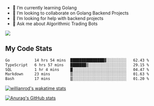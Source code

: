 
- 🌱 I’m currently learning Golang
- 👯 I’m looking to collaborate on Golang Backend Projects
- 🤔 I’m looking for help with backend projects
- 💬 Ask me about Algorithmic Trading Bots

![](https://github-profile-trophy.vercel.app/?username=kevinbarrero)

## My Code Stats

<!--START_SECTION:waka-->

```txt
Go           14 hrs 54 mins  ███████████████▓░░░░░░░░░   62.43 %
TypeScript   6 hrs 57 mins   ███████▒░░░░░░░░░░░░░░░░░   29.15 %
SQL          1 hr 4 mins     █░░░░░░░░░░░░░░░░░░░░░░░░   04.47 %
Markdown     23 mins         ▒░░░░░░░░░░░░░░░░░░░░░░░░   01.63 %
Bash         17 mins         ▒░░░░░░░░░░░░░░░░░░░░░░░░   01.20 %
```

<!--END_SECTION:waka-->

[![willianrod's wakatime stats](https://github-readme-stats.vercel.app/api/wakatime?username=holdandup&layout=compact&theme=react&custom_title=Wakatime%20All%20Time%20Stats&langs_count=8)](https://github.com/anuraghazra/github-readme-stats)

[![Anurag's GitHub stats](https://github-readme-stats.vercel.app/api?username=Kevinbarrero)](https://github.com/anuraghazra/github-readme-stats)




